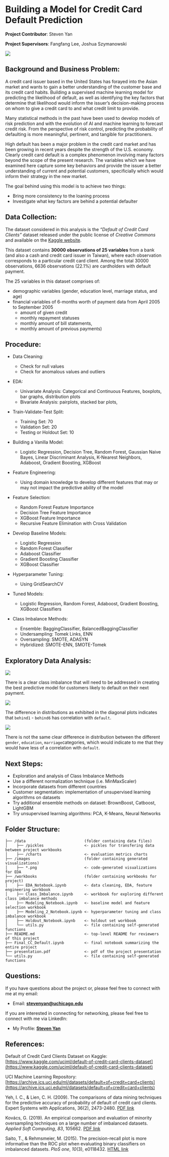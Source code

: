 # Building a Model for Credit Card Default Prediction

**Project Contributor**:  Steven Yan

**Project Supervisors**: Fangfang Lee, Joshua Szymanowski

<img src="images/credit_card.jpeg">

## Background and Business Problem:

A credit card issuer based in the United States has forayed into the Asian market and wants to gain a better understanding of the customer base and its credit card habits. Building a supervised machine learning model for predicting the likelihood of default, as well as identifying the key factors that determine that likelihood would inform the issuer’s decision-making process on whom to give a credit card to and what credit limit to provide.

Many statistical methods in the past have been used to develop models of risk prediction and with the evolution of AI and machine learning to forecast credit risk.  From the perspective of risk control, predicting the probability of defaulting is more meaningful, pertinent, and tangible for practitioners.

High default has been a major problem in the credit card market and has been growing in recent years despite the strength of the U.S. economy. Clearly credit card default is a complex phenomenon involving many factors beyond the scope of the present research. The variables
which we have examined here capture some key behaviors and provide the issuer a better understanding of current and potential customers, specificially which would inform their strategy in the new market.

The goal behind using this model is to achieve two things:

* Bring more consistency to the loaning process
* Investigate what key factors are behind a potential defaulter


## Data Collection:

The dataset considered in this analysis is the *“Default of Credit Card Clients”* dataset released under the public license of *Creative Commons* and available on the [Kaggle website](https://www.kaggle.com/uciml/default-of-credit-card-clients-dataset).

This dataset contains **30000 observations of 25 variables** from a bank (and also a cash and credit card issuer in Taiwan), where each observation corresponds to a particular credit card client. Among the total 30000 observations, 6636 observations (22.1%) are cardholders with default payment.

The 25 variables in this dataset comprises of:

- demographic variables (gender, education level, marriage status, and age)
- financial variables of 6-months worth of payment data from April 2005 to September 2005
  - amount of given credit
  - monthly repayment statuses
  - monthly amount of bill statements,
  - monthly amount of previous payments)


## Procedure:

- Data Cleaning:

  - Check for null values
  - Check for anomalous values and outliers
- EDA:

  - Univariate Analysis:  Categorical and Continuous Features, boxplots, bar graphs, distribution plots
  - Bivariate Analysis: pairplots, stacked bar plots,
- Train-Validate-Test Split:

  - Training Set: 70
  - Validation Set: 20
  - Testing or Holdout Set: 10
- Building a Vanilla Model:

  - Logistic Regression, Decision Tree, Random Forest, Gaussian Naive Bayes, Linear Discriminant Analysis, K-Nearest Neighbors, Adaboost, Gradient Boosting, XGBoost
- Feature Engineering:

  - Using domain knowledge to develop different features that may or may not impact the predictive ability of the model
- Feature Selection:

  - Random Forest Feature Importance
  - Decision Tree Feature Importance
  - XGBoost Feature Importance
  - Recursive Feature Elimination with Cross Validation
- Develop Baseline Models:

  - Logistic Regression
  - Random Forest Classifier
  - Adaboost Classifier
  - Gradient Boosting Classifier
  - XGBoost Classifier
- Hyperparameter Tuning:

  - Using GridSearchCV
- Tuned Models:

  - Logistic Regression, Random Forest, Adaboost, Gradient Boosting, XGBoost Classifiers
- Class Imbalance Methods:

  - Ensemble:  BaggingClassifier, BalancedBaggingClassifier
  - Undersampling: Tomek Links, ENN
  - Oversampling: SMOTE, ADASYN
  - Hybridized: SMOTE-ENN, SMOTE-Tomek


## Exploratory Data Analysis:

<img src="images/baseline.png">

There is a clear class imbalance that will need to be addressed in creating the best predictive model for customers likely to default on their next payment.

<img src="images/pairplot2.png">

The difference in distributions as exhibited in the diagonal plots indicates that `behind1` - `behind6` has correlation with `default`.

<img src="images/pairplot1.png">

There is not the same clear difference in distribution between the different `gender`, `education`, `marriage`categories, which would indicate to me that they would have less of a correlation with `default`.




## Next Steps:

- Exploration and analysis of Class Imbalance Methods
- Use a different normalization technique (i.e. MinMaxScaler)
- Incorporate datasets from different countries
- Customer segmentation: implementation of unsupervised learning algorithms on datasets
- Try additional ensemble methods on dataset:  BrownBoost, Catboost, LightGBM
- Try unsupervised learning algorithms:   PCA, K-Means, Neural Networks


## Folder Structure:

```
├── /data                          (folder containing data files)
│    ├── /pickles                  <- pickles for transfering data between project workbooks
│    ├── /charts                   <- evaluation metrics charts
├── /images                        (folder containing generated visualizations)
│    ├── *.png                     <- code-generated visualizations for EDA
├── /workbooks                     (folder containing workbooks for project)
│    ├── EDA_Notebook.ipynb        <- data cleaning, EDA, feature engineering workbook
│    ├── Class_Imbalance.ipynb     <- workbook for exploring different class imbalance methods
│    ├── Modeling_Notebook.ipynb   <- baseline model and feature selection workbook
│    ├── Modeling_2_Notebook.ipynb <- hyperparameter tuning and class imbalance workbook
│    ├── Holdout_Notebook.ipynb    <- holdout set workbook
│    └── utils.py                  <- file containing self-generated functions
├── README.md                      <- top-level README for reviewers of this project
├── Final_CC_Default.ipynb         <- final notebook summarizing the entire project
├── presentation.pdf               <- pdf of the project presentation
└── utils.py                       <- file containing self-generated functions

```

## Questions:

If you have questions about the project or, please feel free to connect with me at my email:

- Email: **<a href='mailto@stevenyan@uchicago.edu'>stevenyan@uchicago.edu</a>**

If you are interested in connecting for networking, please feel free to connect with me via LinkedIn:

- My Profile: **<a href='https://www.linkedin.com/in/examsherpa/'>Steven Yan</a>**


## References:

Default of Credit Card Clients Dataset on Kaggle: [https://www.kaggle.com/uciml/default-of-credit-card-clients-dataset](https://www.kaggle.com/uciml/default-of-credit-card-clients-dataset)

UCI Machine Learning Repository: [https://archive.ics.uci.edu/ml/datasets/default+of+credit+card+clients](https://archive.ics.uci.edu/ml/datasets/default+of+credit+card+clients)

Yeh, I. C., & Lien, C. H. (2009). The comparisons of data mining techniques for the predictive accuracy of probability of default of credit card clients. Expert Systems with Applications, 36(2), 2473-2480. [PDF link](https://bradzzz.gitbooks.io/ga-seattle-dsi/content/dsi/dsi_05_classification_databases/2.1-lesson/assets/datasets/DefaultCreditCardClients_yeh_2009.pdf)

Kovács, G. (2019). An empirical comparison and evaluation of minority oversampling techniques on a large number of imbalanced datasets. *Applied Soft Computing*, *83*, 105662. [PDF link](https://www.sciencedirect.com/science/article/pii/S1568494619304429)

Saito, T., & Rehmsmeier, M. (2015). The precision-recall plot is more informative than the ROC plot when evaluating binary classifiers on imbalanced datasets. *PloS one*, *10*(3), e0118432. [HTML link](https://journals.plos.org/plosone/article?id=10.1371/journal.pone.0118432)
